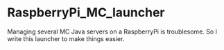 # RaspberryPi_MC_launcher
Managing several MC Java servers on a RaspberryPi is troublesome. So I write this launcher to make things easier.
